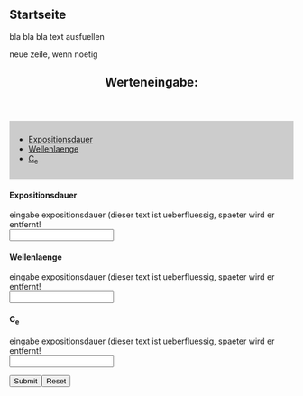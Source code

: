 <html lang="en">
<head>
<meta charset="UTF-8">
<meta name="viewport" content="width=device-width, initial-scale=1.0">
<title>Laser Safety</title>
<style>
/* Your CSS styles here */
</style>
</head>
<body>

<!-- Your HTML content here -->

<h2>Startseite</h2>
<p>bla bla bla text ausfuellen</p>
<p>neue zeile, wenn noetig</p>

<header>
  <h2>Werteneingabe:</h2>
</header>
<style>
/* Style the navigation menu */
nav {
  -webkit-flex: 1;
  -ms-flex: 1;
  flex: 1;
  background: #ccc;
  padding: 10px; /* Adjusted padding */
}

/* Style the list inside the menu */
nav ul {
  list-style-type: none;
  padding: 0;
}

/* Style the content */
article {
  -webkit-flex: 3;
  -ms-flex: 3;
  flex: 3;
  background-color: #f1f1f1;
  padding: 10px;
}
</style>
<section>
    <!-- Your navigation menu here -->
    <section>
  <nav>
    <ul>
      <li><a href="#">Expositionsdauer</a></li>
      <li><a href="#">Wellenlaenge</a></li>
      <li><a href="#">C<sub>e</sub></a></li>
    </ul>
  </nav>
 
  <form id="myForm">
    <article>
      <h1>Expositionsdauer</h1>
      <p>eingabe expositionsdauer (dieser text ist ueberfluessig, spaeter wird er entfernt!
      <br><input type="text" id="expositionsdauer"></p>
    </article>
    <article>
      <h1>Wellenlaenge</h1>
      <p>eingabe expositionsdauer (dieser text ist ueberfluessig, spaeter wird er entfernt!
      <br><input type="text" id="wellenlaenge"></p>
    </article>
    <article>
      <h1>C<sub>e</sub></h1>
      <p>eingabe expositionsdauer (dieser text ist ueberfluessig, spaeter wird er entfernt!
      <br><input type="text" id="C_e"></p>
    </article>
  </form>
</section>

<footer>
  <p><input type="submit" value="Submit" onclick="calculate()"><input type="reset" value="Reset"></p>
  <p id="result"></p>
</footer>

<!-- Link to the JavaScript file for calculations -->
<script src="calculator.js"></script>

</body>
</html>
